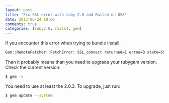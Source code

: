 ```yaml
---
layout: post
title: "Fix SSL error with ruby 2.0 and Rails4 on OSX"
date: 2013-06-24 18:06
comments: true
categories: [ruby2.0, rails4, gem]
---
```


If you encounter this error when trying to bundle install:
``` sh
Gem::RemoteFetcher::FetchError: SSL_connect returned=1 errno=0 state=SSLv3 read server certificate B: certificate verify failed
```

Then it probably means than you need to upgrade your rubygem version.
Check the current version:
``` sh
$ gem -v
```

You need to use at least the 2.0.3. To upgrade, just run:
``` sh
$ gem update --system
```

